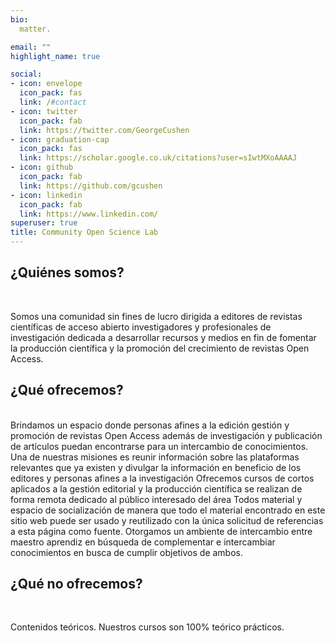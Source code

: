 ```yaml
---
bio: 
  matter.

email: ""
highlight_name: true

social:
- icon: envelope
  icon_pack: fas
  link: /#contact
- icon: twitter
  icon_pack: fab
  link: https://twitter.com/GeorgeCushen
- icon: graduation-cap
  icon_pack: fas
  link: https://scholar.google.co.uk/citations?user=sIwtMXoAAAAJ
- icon: github
  icon_pack: fab
  link: https://github.com/gcushen
- icon: linkedin
  icon_pack: fab
  link: https://www.linkedin.com/
superuser: true
title: Community Open Science Lab
---
```


<h2> ¿Quiénes somos? </h2>

<br>

Somos una comunidad sin fines de lucro dirigida a editores de revistas científicas de acceso abierto investigadores y profesionales de investigación dedicada a desarrollar recursos y medios en fin de fomentar la producción científica y la promoción del crecimiento de revistas Open Access.
<br>

<h2> ¿Qué ofrecemos? </h2>

<br>
Brindamos un espacio donde personas afines a la edición gestión y promoción de revistas Open Access además de investigación y publicación de artículos puedan encontrarse para un intercambio de conocimientos.
Una de nuestras misiones es reunir información sobre las plataformas relevantes que ya existen y divulgar la información en beneficio de los editores y personas afines a la investigación
Ofrecemos cursos de cortos aplicados a la gestión editorial y la producción científica se realizan de forma remota dedicado al público interesado del área 
Todos material y espacio de socialización de manera que todo el material encontrado en este sitio web puede ser usado y reutilizado con la única solicitud de referencias a esta página como fuente.
Otorgamos un ambiente de intercambio entre maestro aprendiz en búsqueda de complementar e intercambiar conocimientos en busca de cumplir objetivos de ambos.

<br>

<h2> ¿Qué no ofrecemos? </h2>

<br>

Contenidos teóricos. Nuestros cursos son 100% teórico prácticos.


